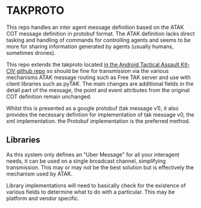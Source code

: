 # TAKPROTO

This repo handles an inter agent message definition based on the ATAK COT message
definition in protobuf format. The ATAK definition lacks direct tasking and 
handling of commands for controlling agents and seems to be more for sharing information
generated by agents (usually humans, sometimes drones).

This repo extends the takproto located [in the Android Tactical Assault Kit-CIV github repo](https://github.com/deptofdefense/AndroidTacticalAssaultKit-CIV/tree/master/takproto)
so should be fine for transmission via the various mechanisms ATAK message routing 
such as Free TAK server and use with client libraries such as pyTAK. The main changes
are additional fields in the detail part of the message, the point and event attributes
from the original COT definition remain unchanged. 

Whilst this is presented as a google protobuf (tak message v1), it also provides the
necessary defintion for implementation of tak message v0, the xml implementation. 
the Protobuf implementation is the preferred method.

## Libraries

As this system only defines an "Uber Message" for all your interagent needs, it can
be used on a single broadcast channel, simplifying transmission. This may or may not be
the best solution but is effectively the mechanism used by ATAK. 

Library implementations will need to basically check for the existence of various 
fields to determine what to do with a particular. This may be platform and vendor 
specific.

